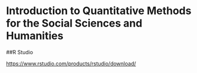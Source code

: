 # Introduction to Quantitative Methods for the Social Sciences and Humanities

##R Studio

https://www.rstudio.com/products/rstudio/download/

















